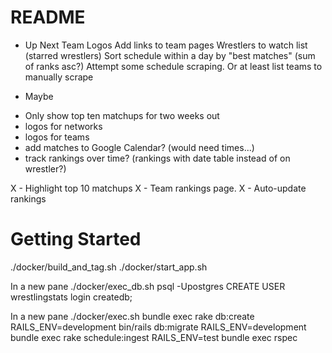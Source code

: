 # README
* Up Next
Team Logos
Add links to team pages
Wrestlers to watch list (starred wrestlers)
Sort schedule within a day by "best matches" (sum of ranks asc?)
Attempt some schedule scraping. Or at least list teams to manually scrape

* Maybe
- Only show top ten matchups for two weeks out
- logos for networks
- logos for teams
- add matches to Google Calendar? (would need times...)
- track rankings over time?  (rankings with date table instead of on wrestler?)

X - Highlight top 10 matchups
X - Team rankings page.
X - Auto-update rankings

# Getting Started
./docker/build_and_tag.sh
./docker/start_app.sh

In a new pane
./docker/exec_db.sh
psql -Upostgres
CREATE USER wrestlingstats login createdb;

In a new pane
./docker/exec.sh
bundle exec rake db:create
RAILS_ENV=development bin/rails db:migrate 
RAILS_ENV=development bundle exec rake schedule:ingest
RAILS_ENV=test bundle exec rspec
